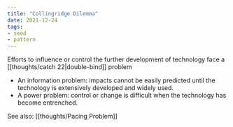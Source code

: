 ```yaml
---
title: "Collingridge Dilemma"
date: 2021-12-24
tags:
- seed
- pattern
---
```


Efforts to influence or control the further development of technology face a [[thoughts/catch 22|double-bind]] problem
- An information problem: impacts cannot be easily predicted until the technology is extensively developed and widely used.
- A power problem: control or change is difficult when the technology has become entrenched.

See also: [[thoughts/Pacing Problem]]